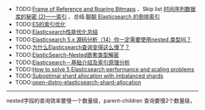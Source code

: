 
- [](#bookmark)TODO:[Frame of Reference and Roaring Bitmaps](https://www.elastic.co/cn/blog/frame-of-reference-and-roaring-bitmaps) 、Skip list [时间序列数据库的秘密 (2)——索引](https://www.infoq.cn/article/database-timestamp-02) 、总结:[聊聊 Elasticsearch 的倒排索引](https://zhuanlan.zhihu.com/p/76485252)
- TODO:[ES的索引优化](https://www.analysys.cn/article/detail/20018830)
- TODO:[Elasticsearch性能优化总结](https://zhuanlan.zhihu.com/p/43437056)
- TODO:[Elasticsearch 5.x 源码分析（14）你一定需要使用nested 类型吗？](https://www.jianshu.com/p/f0a15e21f61b)
- TODO:[为什么Elasticsearch查询变得这么慢了？](https://cloud.tencent.com/developer/article/1357698)
- TODO:[ElasticSearch-Nested嵌套类型解密](https://www.shenyanchao.cn/blog/2019/01/10/elasticsearch-nested/)
- TODO:[Elasticsearch－基础介绍及索引原理分析](https://www.cnblogs.com/dreamroute/p/8484457.html)
- TODO:[How to solve 5 Elasticsearch performance and scaling problems](https://www.datadoghq.com/blog/elasticsearch-performance-scaling-problems/#problem-4-how-can-i-speed-up-my-index-heavy-workload)
- TODO:[Suboptimal shard allocation with imbalanced shards](https://github.com/elastic/elasticsearch/issues/17213)
- TODO:[open-distro-elasticsearch-shard-allocation](https://aws.amazon.com/cn/blogs/opensource/open-distro-elasticsearch-shard-allocation/)

---
nested字段的查询效率要慢一个数量级，parent-children 查询要慢2个数量级，
